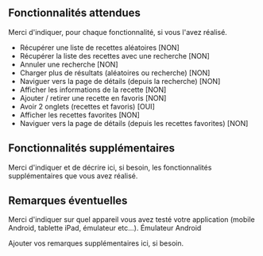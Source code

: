 ## Fonctionnalités attendues

Merci d'indiquer, pour chaque fonctionnalité, si vous l'avez réalisé.

- Récupérer une liste de recettes aléatoires [NON]
- Récupérer la liste des recettes avec une recherche [NON]
- Annuler une recherche [NON]
- Charger plus de résultats (aléatoires ou recherche) [NON]
- Naviguer vers la page de détails (depuis la recherche) [NON]
- Afficher les informations de la recette [NON]
- Ajouter / retirer une recette en favoris [NON]
- Avoir 2 onglets (recettes et favoris) [OUI]
- Afficher les recettes favorites [NON]
- Naviguer vers la page de détails (depuis les recettes favorites) [NON]

## Fonctionnalités supplémentaires

Merci d'indiquer et de décrire ici, si besoin, les fonctionnalités supplémentaires que vous avez réalisé.

## Remarques éventuelles

Merci d'indiquer sur quel appareil vous avez testé votre application (mobile Android, tablette iPad, émulateur etc...).
Émulateur Android


Ajouter vos remarques supplémentaires ici, si besoin.

